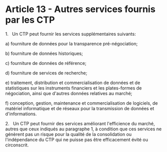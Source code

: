 # Article 13 - Autres services fournis par les CTP


1.   Un CTP peut fournir les services supplémentaires suivants:

a) fourniture de données pour la transparence pré-négociation;

b) fourniture de données historiques;

c) fourniture de données de référence;

d) fourniture de services de recherche;

e) traitement, distribution et commercialisation de données et de statistiques sur les instruments financiers et les plates-formes de négociation, ainsi que d'autres données relatives au marché;

f) conception, gestion, maintenance et commercialisation de logiciels, de matériel informatique et de réseaux pour la transmission de données et d'informations.

2.   Un CTP peut fournir des services améliorant l'efficience du marché, autres que ceux indiqués au paragraphe 1, à condition que ces services ne génèrent pas un risque pour la qualité de la consolidation ou l'indépendance du CTP qui ne puisse pas être efficacement évité ou circonscrit.
